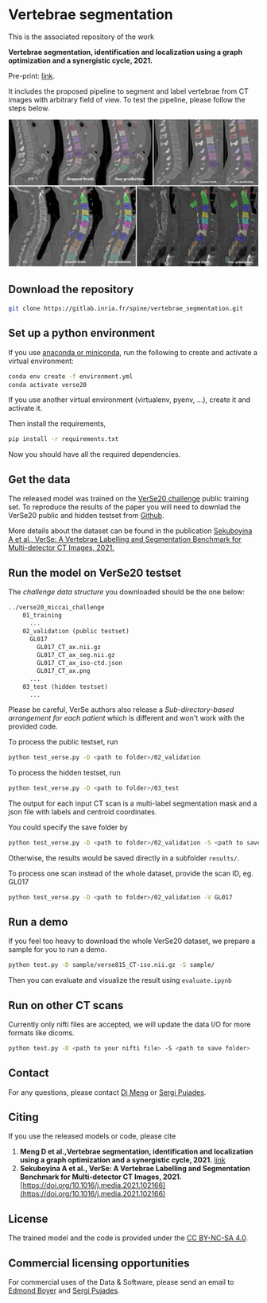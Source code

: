 # Vertebrae segmentation

This is the associated repository of the work 

**Vertebrae segmentation, identification and localization using a graph optimization and a synergistic cycle, 2021.**

Pre-print: [link]().

It includes the proposed pipeline to segment and label vertebrae from CT images with arbitrary field of view. 
To test the pipeline, please follow the steps below.

![visu](visu.png)

## Download the repository

```bash
git clone https://gitlab.inria.fr/spine/vertebrae_segmentation.git
```

## Set up a python environment

If you use [anaconda or miniconda](https://docs.anaconda.com/anaconda/install/index.html), run the following to create and activate a virtual environment:

```bash
conda env create -f environment.yml
conda activate verse20
```

If you use another virtual environment (virtualenv, pyenv, ...), create it and activate it.

Then install the requirements,

```bash
pip install -r requirements.txt
```

Now you should have all the required dependencies.

## Get the data

The released model was trained on the [VerSe20 challenge](https://verse2020.grand-challenge.org/) public training set. 
To reproduce the results of the paper you will need to downlad the VerSe20 public and hidden testset from [Github](https://github.com/anjany/verse). 

More details about the dataset can be found in the publication [Sekuboyina A et al., VerSe: A Vertebrae Labelling and Segmentation Benchmark for Multi-detector CT Images, 2021.](https://doi.org/10.1016/j.media.2021.102166)

## Run the model on VerSe20 testset

The *challenge data structure* you downloaded should be the one below:


```
../verse20_miccai_challenge
	01_training
	  ...
	02_validation (public testset)
	  GL017
		GL017_CT_ax.nii.gz
		GL017_CT_ax_seg.nii.gz
		GL017_CT_ax_iso-ctd.json
		GL017_CT_ax.png
	  ...
	03_test (hidden testset)
	  ...
```

Please be careful, VerSe authors also release a *Sub-directory-based arrangement for each patient* which is different and won't work with the provided code.


To process the public testset, run

```bash
python test_verse.py -D <path to folder>/02_validation
```

To process the hidden testset, run

```bash
python test_verse.py -D <path to folder>/03_test
```

The output for each input CT scan is a multi-label segmentation mask and a json file with labels and centroid coordinates.

You could specify the save folder by 

```bash
python test_verse.py -D <path to folder>/02_validation -S <path to save folder>
```

Otherwise, the results would be saved directly in a subfolder ``results/``.

To process one scan instead of the whole dataset, provide the scan ID, eg. GL017

```bash
python test_verse.py -D <path to folder>/02_validation -V GL017
```

## Run a demo

If you feel too heavy to download the whole VerSe20 dataset, we prepare a sample for you to run a demo.

```bash
python test.py -D sample/verse815_CT-iso.nii.gz -S sample/
```

Then you can evaluate and visualize the result using ``evaluate.ipynb``

## Run on other CT scans

Currently only nifti files are accepted, we will update the data I/O for more formats like dicoms. 

```bash
python test.py -D <path to your nifti file> -S <path to save folder>
```

## Contact

For any questions, please contact [Di Meng](mailto:di.meng@inria.fr) or [Sergi Pujades](mailto:sergi.pujades-rocamora@inria.fr).

## Citing 

If you use the released models or code, please cite

1. **Meng D et al.,Vertebrae segmentation, identification and localization using a graph optimization and a synergistic cycle, 2021.** [link]()
2. **Sekuboyina A et al., VerSe: A Vertebrae Labelling and Segmentation Benchmark for Multi-detector CT Images, 2021.** [https://doi.org/10.1016/j.media.2021.102166](https://doi.org/10.1016/j.media.2021.102166)


## License

The trained model and the code is provided under the [CC BY-NC-SA 4.0](https://creativecommons.org/licenses/by-nc-sa/4.0/legalcode).


## Commercial licensing opportunities

For commercial uses of the Data & Software, please send an email to [Edmond Boyer](mailto:edmond.boyer@inria.fr) and [Sergi Pujades](mailto:sergi.pujades-rocamora@inria.fr).
